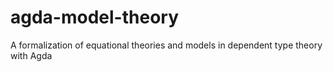 # agda-model-theory
A formalization of equational theories and models in dependent type theory with Agda
